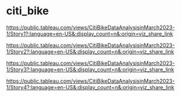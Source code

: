 # citi_bike

https://public.tableau.com/views/CitiBikeDataAnalysisinMarch2023-1/Story1?:language=en-US&:display_count=n&:origin=viz_share_link

https://public.tableau.com/views/CitiBikeDataAnalysisinMarch2023-1/Story2?:language=en-US&:display_count=n&:origin=viz_share_link

https://public.tableau.com/views/CitiBikeDataAnalysisinMarch2023-1/Story3?:language=en-US&:display_count=n&:origin=viz_share_link

https://public.tableau.com/views/CitiBikeDataAnalysisinMarch2023-1/Story4?:language=en-US&:display_count=n&:origin=viz_share_link
